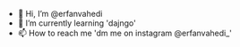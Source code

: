 - 👋 Hi, I’m @erfanvahedi
- 🌱 I’m currently learning 'dajngo'
- 📫 How to reach me 'dm me on instagram @erfanvahedi_'

<!---
erfanvahedi/erfanvahedi is a ✨ special ✨ repository because its `README.md` (this file) appears on your GitHub profile.
You can click the Preview link to take a look at your changes.
--->
